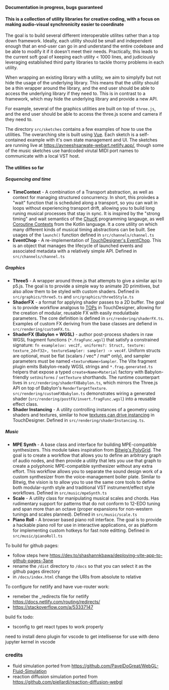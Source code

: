 **Documentation in progress, bugs guaranteed**

#### This is a collection of utility libraries for creative coding, with a focus on making audio-visual synchronicity easier to coordinate

The goal is to build several different interoperable utilites rather than a top down framework. Ideally, each utility should be small and independent enough that an end-user can go in and understand the entire codebase and be able to modify it if it doesn't meet their needs. Practically, this leads to the current soft goal of keeping each utility < 1000 lines, and judiciously leveraging established third party libraries to tackle thorny problems in each utility. 

When wrapping an existing library with a utility, we aim to simplyify but not hide the usage of the underlying library. This means that the utility should be a thin wrapper around the library, and the end user should be able to access the underlying library if they need to. This is in contrast to a framework, which may hide the underlying library and provide a new API.

For example, several of the graphics utilities are built on top of `three.js`, and the end user should be able to access the three.js scene and camera if they need to.

The directory `src/sketches` contains a few examples of how to use the utilities. The overarching site is built using [Vue](https://vuejs.org/). Each sketch is a self-contained example with it's own state management and UI. The sketches are running live at https://avneeshsarwate-webart.netlify.app/, though some of the music sketches use hardcoded virutal MIDI port names to communicate with a local VST host. 


#### The utilities so far

##### Sequencing and time

- **TimeContext** - A combination of a Transport abstraction, as well as context for managing structured concurrency. In short, this proivdes a "wait" function that is scheduled along a transport, so you can wait in loops without experiencing transport drift, allowing you to build long runing musical processes that stay in sync. It is inspired by the "strong timing" and wait semantics of the [ChucK](https://chuck.stanford.edu/) programming langauge, as well [Coroutine Contexts](https://kotlinlang.org/docs/coroutine-context-and-dispatchers.html) from the Kotlin language. It a core utility on which many different kinds of musical timing abstractions can be built. See usages of the `launch()` function defined in `src/channels/channel.ts`
- **EventChop** - A re-implementation of [TouchDesigner's EventChop](https://docs.derivative.ca/Event_CHOP). This is an object that manages the lifecycle of launched events and associated metadata with a relatively simple API. Defined in `src/channels/channel.ts`

##### Graphics
- **Three5** - A wrapper around three.js that attempts to give a similar api to p5.js. The goal is to provide a simple way to animate 2D primitives, but also allow them to be styled with custom shaders. Defined in `src/graphics/three5.ts` and `src/graphics/three5Style.ts`
- **ShaderFX** - a format for applying shader passes to a 2D buffer. The goal is to provide workflow analgous to [TOPs](https://derivative.ca/UserGuide/TOP) in TouchDesigner, allowing for the creation of modular, reusable FX with easily modulatbale parameters. The core definition is defined in `src/rendering/shaderFX.ts`. Examples of custom FX deriving from the base classes are defiend in `src/rendering/customFX.ts`. 
- **ShaderFX (Babylon + WGSL)** - author post-process shaders in raw WGSL fragment functions (`*.fragFunc.wgsl`) that satisfy a constrained signature: `fn example(uv: vec2f, uniforms?: Struct, texture: texture_2d<f32>, textureSampler: sampler) -> vec4f`. Uniform structs are optional, must be flat (scalars / vec* / mat* only), and sampler parameters must be named `<textureName>Sampler`. The Vite fragment plugin emits Babylon-ready WGSL strings and `*.frag.generated.ts` helpers that expose a typed `create<Name>Material` factory with Babylon-friendly `setUniforms` / `setTexture` shorthands. The runtime counterpart lives in `src/rendering/shaderFXBabylon.ts`, which mirrors the Three.js API on top of Babylon's `RenderTargetTexture`. `src/rendering/customFXBabylon.ts` demonstrates wiring a generated shader (`src/rendering/postFX/invert.fragFunc.wgsl`) into a reusable effect class. 
- **Shader Instancing** - A utility controlling instances of a geometry using shaders and textures, similar to how [textures can drive instancing](https://derivative.ca/community-post/tutorial/instancing-geometry/62084) in TouchDesigner. Defined in `src/rendering/shaderInstancing.ts`. 

##### Music
- **MPE Synth** - A base class and interface for building MPE-compatible synthesizers. This module takes inspiration from  [Bitwig's PolyGrid](https://www.bitwig.com/the-grid/). The goal is to create a workflow that allows you to define an arbitrary graph of audio nodes, and then provide a utility that lets you use that graph to create a polyphonic MPE-compatible synthesizer without any extra effort. This workflow allows you to separate the sound design work of a custom synthesizer from the voice-management boiler plate. Similar to Bitwig, the vision is to allow you to use the same core tools to define both modular-synth style and traditional VST instrument/effect style workflows. Defined in `src/music/mpeSynth.ts`
- **Scale** - A utility class for manipulating musical scales and chords. Has rudimentary support for patterns that do not conform to 12-EDO tuning and span more than an octave (proper expansions for non-western tunings and scales planned).  Defined in `src/music/scale.ts`
- **Piano Roll** - A browser based piano roll interface. The goal is to provide a hackable piano roll for use in interactive applications, or as platform for implementing custom hotkeys for fast note editting. Defined in `src/music/pianoRoll.ts`






To build for github pages:
- follow steps here https://dev.to/shashannkbawa/deploying-vite-app-to-github-pages-3ane
- rename the `/dist` directory to `/docs` so that you can select it as the github pages directory
- in `/docs/index.html` change the URIs from absolute to relative


To configure for netlify and have vue-router work:
- remeber the _redirects file for netlify https://docs.netlify.com/routing/redirects/
- https://stackoverflow.com/a/53337147

build fix todo:
- tsconfig to get react types to work properly

need to install deno plugin for vscode to get intellisense for use with deno jupyter kernel in vscode 



### credits
- fluid simulation ported from https://github.com/PavelDoGreat/WebGL-Fluid-Simulation
- reaction diffusion simulation ported from https://github.com/piellardj/reaction-diffusion-webgl